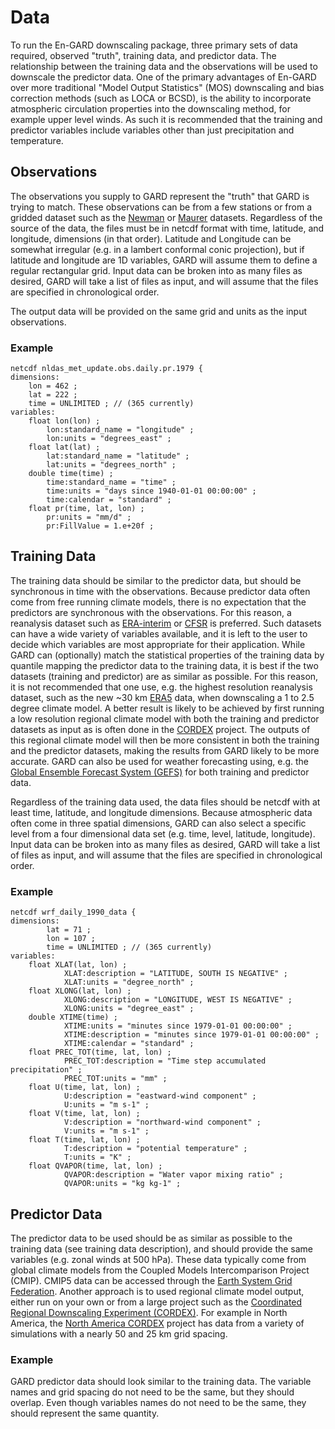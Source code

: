 # Data

To run the En-GARD downscaling package, three primary sets of data required, observed "truth", training data, and predictor data. The relationship between the training data and the observations will be used to downscale the predictor data. One of the primary advantages of En-GARD over more traditional "Model Output Statistics" (MOS) downscaling and bias correction methods (such as LOCA or BCSD), is the ability to incorporate atmospheric circulation properties into the downscaling method, for example upper level winds. As such it is recommended that the training and predictor variables include variables other than just precipitation and temperature.  

## Observations

The observations you supply to GARD represent the "truth" that GARD is trying to match.  These observations can be from a few stations or from a gridded dataset such as the [Newman](http://dx.doi.org/doi:10.5065/D6TH8JR2) or [Maurer](http://www.engr.scu.edu/~emaurer/gridded_obs/index_gridded_obs.html) datasets.  Regardless of the source of the data, the files must be in netcdf format with time, latitude, and longitude, dimensions (in that order). Latitude and Longitude can be somewhat irregular (e.g. in a lambert conformal conic projection), but if latitude and longitude are 1D variables, GARD will assume them to define a regular rectangular grid. Input data can be broken into as many files as desired, GARD will take a list of files as input, and will assume that the files are specified in chronological order.

The output data will be provided on the same grid and units as the input observations.

### Example
    netcdf nldas_met_update.obs.daily.pr.1979 {
    dimensions:
    	lon = 462 ;
    	lat = 222 ;
    	time = UNLIMITED ; // (365 currently)
    variables:
    	float lon(lon) ;
    		lon:standard_name = "longitude" ;
    		lon:units = "degrees_east" ;
    	float lat(lat) ;
    		lat:standard_name = "latitude" ;
    		lat:units = "degrees_north" ;
    	double time(time) ;
    		time:standard_name = "time" ;
    		time:units = "days since 1940-01-01 00:00:00" ;
    		time:calendar = "standard" ;
    	float pr(time, lat, lon) ;
    		pr:units = "mm/d" ;
    		pr:FillValue = 1.e+20f ;

## Training Data

The training data should be similar to the predictor data, but should be synchronous in time with the observations.  Because predictor data often come from free running climate models, there is no expectation that the predictors are synchronous with the observations.  For this reason, a reanalysis dataset such as [ERA-interim](https://www.ecmwf.int/en/forecasts/datasets/archive-datasets/reanalysis-datasets/era-interim) or [CFSR](http://cfs.ncep.noaa.gov/cfsr/) is preferred. Such datasets can have a wide variety of variables available, and it is left to the user to decide which variables are most appropriate for their application.  While GARD can (optionally) match the statistical properties of the training data by quantile mapping the predictor data to the training data, it is best if the two datasets (training and predictor) are as similar as possible.  For this reason, it is not recommended that one use, e.g. the highest resolution reanalysis dataset, such as the new ~30 km [ERA5](https://www.ecmwf.int/en/forecasts/datasets/archive-datasets/reanalysis-datasets/era5) data, when downscaling a 1 to 2.5 degree climate model. A better result is likely to be achieved by first running a low resolution regional climate model with both the training and predictor datasets as input as is often done in the [CORDEX](http://www.cordex.org) project.  The outputs of this regional climate model will then be more consistent in both the training and the predictor datasets, making the results from GARD likely to be more accurate. GARD can also be used for weather forecasting using, e.g. the [Global Ensemble Forecast System (GEFS)](https://www.ncdc.noaa.gov/data-access/model-data/model-datasets/global-ensemble-forecast-system-gefs) for both training and predictor data.

Regardless of the training data used, the data files should be netcdf with at least time, latitude, and longitude dimensions.  Because atmospheric data often come in three spatial dimensions, GARD can also select a specific level from a four dimensional data set (e.g. time, level, latitude, longitude).  Input data can be broken into as many files as desired, GARD will take a list of files as input, and will assume that the files are specified in chronological order.

### Example
    netcdf wrf_daily_1990_data {
    dimensions:
            lat = 71 ;
            lon = 107 ;
            time = UNLIMITED ; // (365 currently)
    variables:
        float XLAT(lat, lon) ;
                XLAT:description = "LATITUDE, SOUTH IS NEGATIVE" ;
                XLAT:units = "degree_north" ;
        float XLONG(lat, lon) ;
                XLONG:description = "LONGITUDE, WEST IS NEGATIVE" ;
                XLONG:units = "degree_east" ;
        double XTIME(time) ;
                XTIME:units = "minutes since 1979-01-01 00:00:00" ;
                XTIME:description = "minutes since 1979-01-01 00:00:00" ;
                XTIME:calendar = "standard" ;
        float PREC_TOT(time, lat, lon) ;
                PREC_TOT:description = "Time step accumulated precipitation" ;
                PREC_TOT:units = "mm" ;
        float U(time, lat, lon) ;
                U:description = "eastward-wind component" ;
                U:units = "m s-1" ;
        float V(time, lat, lon) ;
                V:description = "northward-wind component" ;
                V:units = "m s-1" ;
        float T(time, lat, lon) ;
                T:description = "potential temperature" ;
                T:units = "K" ;
        float QVAPOR(time, lat, lon) ;
                QVAPOR:description = "Water vapor mixing ratio" ;
                QVAPOR:units = "kg kg-1" ;


## Predictor Data

The predictor data to be used should be as similar as possible to the training data (see training data description), and should provide the same variables (e.g. zonal winds at 500 hPa). These data typically come from global climate models from the Coupled Models Intercomparison Project (CMIP). CMIP5 data can be accessed through the [Earth System Grid Federation](https://esgf-node.llnl.gov/projects/cmip5/). Another approach is to used regional climate model output, either run on your own or from a large project such as the [Coordinated Regional Downscaling Experiment (CORDEX)](http://www.cordex.org).  For example in North America, the [North America CORDEX](https://www.earthsystemgrid.org/project/NA-CORDEX.html) project has data from a variety of simulations with a nearly 50 and 25 km grid spacing.

### Example

GARD predictor data should look similar to the training data. The variable names and grid spacing do not need to be the same, but they should overlap. Even though variables names do not need to be the same, they should represent the same quantity.
